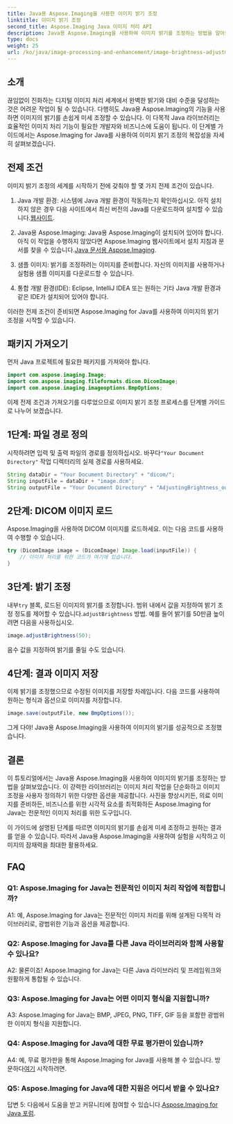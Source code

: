 ```yaml
---
title: Java용 Aspose.Imaging을 사용한 이미지 밝기 조정
linktitle: 이미지 밝기 조정
second_title: Aspose.Imaging Java 이미지 처리 API
description: Java용 Aspose.Imaging을 사용하여 이미지 밝기를 조정하는 방법을 알아보세요. 이 포괄적인 가이드를 사용하여 손쉽게 이미지를 향상시키세요.
type: docs
weight: 25
url: /ko/java/image-processing-and-enhancement/image-brightness-adjustment/
---
```

## 소개

끊임없이 진화하는 디지털 이미지 처리 세계에서 완벽한 밝기와 대비 수준을 달성하는 것은 어려운 작업이 될 수 있습니다. 다행히도 Java용 Aspose.Imaging의 기능을 사용하면 이미지의 밝기를 손쉽게 미세 조정할 수 있습니다. 이 다목적 Java 라이브러리는 효율적인 이미지 처리 기능이 필요한 개발자와 비즈니스에 도움이 됩니다. 이 단계별 가이드에서는 Aspose.Imaging for Java를 사용하여 이미지 밝기 조정의 복잡성을 자세히 살펴보겠습니다.

## 전제 조건

이미지 밝기 조정의 세계를 시작하기 전에 갖춰야 할 몇 가지 전제 조건이 있습니다.

1.  Java 개발 환경: 시스템에 Java 개발 환경이 작동하는지 확인하십시오. 아직 설치하지 않은 경우 다음 사이트에서 최신 버전의 Java를 다운로드하여 설치할 수 있습니다.[웹사이트](https://www.oracle.com/java/technologies/javase-downloads).

2. Java용 Aspose.Imaging: Java용 Aspose.Imaging이 설치되어 있어야 합니다. 아직 이 작업을 수행하지 않았다면 Aspose.Imaging 웹사이트에서 설치 지침과 문서를 찾을 수 있습니다.[Java 문서용 Aspose.Imaging](https://reference.aspose.com/imaging/java/).

3. 샘플 이미지: 밝기를 조정하려는 이미지를 준비합니다. 자신의 이미지를 사용하거나 실험용 샘플 이미지를 다운로드할 수 있습니다.

4. 통합 개발 환경(IDE): Eclipse, IntelliJ IDEA 또는 원하는 기타 Java 개발 환경과 같은 IDE가 설치되어 있어야 합니다.

이러한 전제 조건이 준비되면 Aspose.Imaging for Java를 사용하여 이미지의 밝기 조정을 시작할 수 있습니다.

## 패키지 가져오기

먼저 Java 프로젝트에 필요한 패키지를 가져와야 합니다.

```java
import com.aspose.imaging.Image;
import com.aspose.imaging.fileformats.dicom.DicomImage;
import com.aspose.imaging.imageoptions.BmpOptions;
```

이제 전제 조건과 가져오기를 다루었으므로 이미지 밝기 조정 프로세스를 단계별 가이드로 나누어 보겠습니다.

## 1단계: 파일 경로 정의

시작하려면 입력 및 출력 파일의 경로를 정의하십시오. 바꾸다`"Your Document Directory"` 작업 디렉터리의 실제 경로를 사용하세요.

```java
String dataDir = "Your Document Directory" + "dicom/";
String inputFile = dataDir + "image.dcm";
String outputFile = "Your Document Directory" + "AdjustingBrightness_out.bmp";
```

## 2단계: DICOM 이미지 로드

Aspose.Imaging을 사용하여 DICOM 이미지를 로드하세요. 이는 다음 코드를 사용하여 수행할 수 있습니다.

```java
try (DicomImage image = (DicomImage) Image.load(inputFile)) {
    // 이미지 처리를 위한 코드가 여기에 있습니다.
}
```

## 3단계: 밝기 조정

 내부`try` 블록, 로드된 이미지의 밝기를 조정합니다. 범위 내에서 값을 지정하여 밝기 조정 정도를 제어할 수 있습니다.`adjustBrightness` 방법. 예를 들어 밝기를 50만큼 높이려면 다음을 사용하십시오.

```java
image.adjustBrightness(50);
```

음수 값을 지정하여 밝기를 줄일 수도 있습니다.

## 4단계: 결과 이미지 저장

이제 밝기를 조정했으므로 수정된 이미지를 저장할 차례입니다. 다음 코드를 사용하여 원하는 형식과 옵션으로 이미지를 저장합니다.

```java
image.save(outputFile, new BmpOptions());
```

그게 다야! Java용 Aspose.Imaging을 사용하여 이미지의 밝기를 성공적으로 조정했습니다.

## 결론

이 튜토리얼에서는 Java용 Aspose.Imaging을 사용하여 이미지의 밝기를 조정하는 방법을 살펴보았습니다. 이 강력한 라이브러리는 이미지 처리 작업을 단순화하고 이미지 조정을 사용자 정의하기 위한 다양한 옵션을 제공합니다. 사진을 향상시키든, 의료 이미지를 준비하든, 비즈니스를 위한 시각적 요소를 최적화하든 Aspose.Imaging for Java는 전문적인 이미지 처리를 위한 도구입니다.

이 가이드에 설명된 단계를 따르면 이미지의 밝기를 손쉽게 미세 조정하고 원하는 결과를 얻을 수 있습니다. 따라서 Java용 Aspose.Imaging을 사용하여 실험을 시작하고 이미지의 잠재력을 최대한 활용하세요.

## FAQ

### Q1: Aspose.Imaging for Java는 전문적인 이미지 처리 작업에 적합합니까?

A1: 예, Aspose.Imaging for Java는 전문적인 이미지 처리를 위해 설계된 다목적 라이브러리로, 광범위한 기능과 옵션을 제공합니다.

### Q2: Aspose.Imaging for Java를 다른 Java 라이브러리와 함께 사용할 수 있나요?

A2: 물론이죠! Aspose.Imaging for Java는 다른 Java 라이브러리 및 프레임워크와 원활하게 통합될 수 있습니다.

### Q3: Aspose.Imaging for Java는 어떤 이미지 형식을 지원합니까?

A3: Aspose.Imaging for Java는 BMP, JPEG, PNG, TIFF, GIF 등을 포함한 광범위한 이미지 형식을 지원합니다.

### Q4: Aspose.Imaging for Java에 대한 무료 평가판이 있습니까?

 A4: 예, 무료 평가판을 통해 Aspose.Imaging for Java를 사용해 볼 수 있습니다. 방문하다[여기](https://releases.aspose.com/) 시작하려면.

### Q5: Aspose.Imaging for Java에 대한 지원은 어디서 받을 수 있나요?

 답변 5: 다음에서 도움을 받고 커뮤니티에 참여할 수 있습니다.[Aspose.Imaging for Java 포럼](https://forum.aspose.com/).